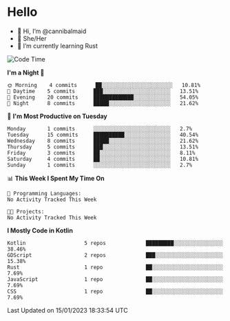 # Hello
- 👋 Hi, I’m @cannibalmaid
- 👀 She/Her
- 🌱 I’m currently learning Rust

<!--START_SECTION:waka-->
![Code Time](http://img.shields.io/badge/Code%20Time-97%20hrs%206%20mins-blue)

**I'm a Night 🦉** 

```text
🌞 Morning    4 commits      ██░░░░░░░░░░░░░░░░░░░░░░░   10.81% 
🌆 Daytime    5 commits      ███░░░░░░░░░░░░░░░░░░░░░░   13.51% 
🌃 Evening    20 commits     █████████████░░░░░░░░░░░░   54.05% 
🌙 Night      8 commits      █████░░░░░░░░░░░░░░░░░░░░   21.62%

```
📅 **I'm Most Productive on Tuesday** 

```text
Monday       1 commits      ░░░░░░░░░░░░░░░░░░░░░░░░░   2.7% 
Tuesday      15 commits     ██████████░░░░░░░░░░░░░░░   40.54% 
Wednesday    8 commits      █████░░░░░░░░░░░░░░░░░░░░   21.62% 
Thursday     5 commits      ███░░░░░░░░░░░░░░░░░░░░░░   13.51% 
Friday       3 commits      ██░░░░░░░░░░░░░░░░░░░░░░░   8.11% 
Saturday     4 commits      ██░░░░░░░░░░░░░░░░░░░░░░░   10.81% 
Sunday       1 commits      ░░░░░░░░░░░░░░░░░░░░░░░░░   2.7%

```


📊 **This Week I Spent My Time On** 

```text
💬 Programming Languages: 
No Activity Tracked This Week

🐱‍💻 Projects: 
No Activity Tracked This Week

```

**I Mostly Code in Kotlin** 

```text
Kotlin                   5 repos             █████████░░░░░░░░░░░░░░░░   38.46% 
GDScript                 2 repos             ███░░░░░░░░░░░░░░░░░░░░░░   15.38% 
Rust                     1 repo              ██░░░░░░░░░░░░░░░░░░░░░░░   7.69% 
JavaScript               1 repo              ██░░░░░░░░░░░░░░░░░░░░░░░   7.69% 
CSS                      1 repo              ██░░░░░░░░░░░░░░░░░░░░░░░   7.69%

```



 Last Updated on 15/01/2023 18:33:54 UTC
<!--END_SECTION:waka-->
